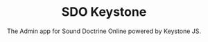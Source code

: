 <h1 align="center">SDO Keystone</h1>

<p align="center">The Admin app for Sound Doctrine Online powered by Keystone JS.</p>
